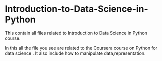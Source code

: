 # Introduction-to-Data-Science-in-Python

This contain all files related to Introduction to Data Science in Python course.

In this all the file you see are related to the Coursera course on Python for data science . It also include how to manipulate data,representation.
